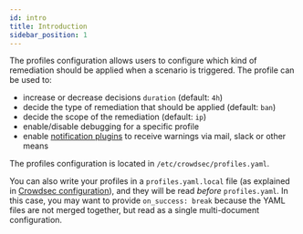 ```yaml
---
id: intro
title: Introduction
sidebar_position: 1
---
```


The profiles configuration allows users to configure which kind of remediation should be applied when a scenario is triggered. The profile can be used to:

- increase or decrease decisions `duration` (default: `4h`)
- decide the type of remediation that should be applied (default: `ban`)
- decide the scope of the remediation (default: `ip`)
- enable/disable debugging for a specific profile
- enable [notification plugins](https://docs.crowdsec.net/docs/next/notification_plugins/intro/) to receive warnings via mail, slack or other means

The profiles configuration is located in `/etc/crowdsec/profiles.yaml`.

You can also write your profiles in a `profiles.yaml.local` file (as explained
in [Crowdsec configuration](/configuration/crowdsec_configuration.md)), and they
will be read _before_ `profiles.yaml`. In this case, you may want to provide
`on_success: break` because the YAML files are not merged together, but read as
a single multi-document configuration.
